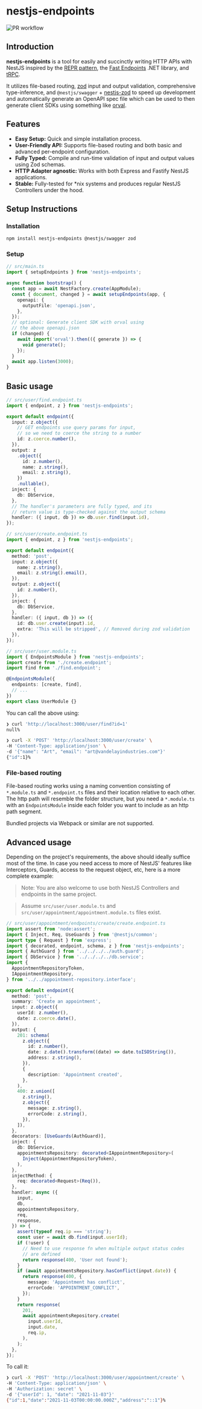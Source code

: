 # nestjs-endpoints

![PR workflow](https://github.com/rhyek/nestjs-endpoints/actions/workflows/pr.yaml/badge.svg)

## Introduction

**nestjs-endpoints** is a tool for easily and succinctly writing HTTP APIs with NestJS inspired by the [REPR pattern](https://www.apitemplatepack.com/docs/introduction/repr-pattern/), the [Fast Endpoints](https://fast-endpoints.com/) .NET library, and [tRPC](https://trpc.io/).

It utilizes file-based routing, [zod](https://zod.dev/) input and output validation, comprehensive type-inference, and `@nestjs/swagger` + [nestjs-zod](https://github.com/BenLorantfy/nestjs-zod) to speed up development and automatically generate an OpenAPI spec file which can be used to then generate client SDKs using something like [orval](https://orval.dev/).

## Features

- **Easy Setup:** Quick and simple installation process.
- **User-Friendly API:** Supports file-based routing and both basic and advanced per-endpoint configuration.
- **Fully Typed:** Compile and run-time validation of input and output values using Zod schemas.
- **HTTP Adapter agnostic:** Works with both Express and Fastify NestJS applications.
- **Stable:** Fully-tested for \*nix systems and produces regular NestJS Controllers under the hood.

## Setup Instructions

### Installation

```bash
npm install nestjs-endpoints @nestjs/swagger zod
```

### Setup

```typescript
// src/main.ts
import { setupEndpoints } from 'nestjs-endpoints';

async function bootstrap() {
  const app = await NestFactory.create(AppModule);
  const { document, changed } = await setupEndpoints(app, {
    openapi: {
      outputFile: 'openapi.json',
    },
  });
  // optional: Generate client SDK with orval using
  // the above openapi.json
  if (changed) {
    await import('orval').then(({ generate }) => {
      void generate();
    });
  }
  await app.listen(3000);
}
```

## Basic usage

```typescript
// src/user/find.endpoint.ts
import { endpoint, z } from 'nestjs-endpoints';

export default endpoint({
  input: z.object({
    // GET endpoints use query params for input,
    // so we need to coerce the string to a number
    id: z.coerce.number(),
  }),
  output: z
    .object({
      id: z.number(),
      name: z.string(),
      email: z.string(),
    })
    .nullable(),
  inject: {
    db: DbService,
  },
  // The handler's parameters are fully typed, and its
  // return value is type-checked against the output schema
  handler: ({ input, db }) => db.user.find(input.id),
});
```

```typescript
// src/user/create.endpoint.ts
import { endpoint, z } from 'nestjs-endpoints';

export default endpoint({
  method: 'post',
  input: z.object({
    name: z.string(),
    email: z.string().email(),
  }),
  output: z.object({
    id: z.number(),
  }),
  inject: {
    db: DbService,
  },
  handler: ({ input, db }) => ({
    id: db.user.create(input).id,
    extra: 'This will be stripped', // Removed during zod validation
  }),
});
```

```typescript
// src/user/user.module.ts
import { EndpointsModule } from 'nestjs-endpoints';
import create from './create.endpoint';
import find from './find.endpoint';

@EndpointsModule({
  endpoints: [create, find],
  // ...
})
export class UserModule {}
```

You can call the above using:

```bash
❯ curl 'http://localhost:3000/user/find?id=1'
null%

❯ curl -X 'POST' 'http://localhost:3000/user/create' \
-H 'Content-Type: application/json' \
-d '{"name": "Art", "email": "art@vandelayindustries.com"}'
{"id":1}%
```

### File-based routing

File-based routing works using a naming convention consisting of `*.module.ts` and `*.endpoint.ts` files and their location relative to each other. The http path will resemble the folder structure, but you need a `*.module.ts` with an `EndpointsModule` inside each folder you want to include as an http path segment.

Bundled projects via Webpack or similar are not supported.

## Advanced usage

Depending on the project's requirements, the above should ideally suffice most of the time. In case you need access to more of NestJS' features like Interceptors, Guards, access to the request object, etc, here is a more complete example:

> Note: You are also welcome to use both NestJS Controllers and endpoints in the same project.

> Assume `src/user/user.module.ts` and `src/user/appointment/appointment.module.ts` files exist.

```typescript
// src/user/appointment/endpoints/create/create.endpoint.ts
import assert from 'node:assert';
import { Inject, Req, UseGuards } from '@nestjs/common';
import type { Request } from 'express';
import { decorated, endpoint, schema, z } from 'nestjs-endpoints';
import { AuthGuard } from '../../../../auth.guard';
import { DbService } from '../../../../db.service';
import {
  AppointmentRepositoryToken,
  IAppointmentRepository,
} from '../../appointment-repository.interface';

export default endpoint({
  method: 'post',
  summary: 'Create an appointment',
  input: z.object({
    userId: z.number(),
    date: z.coerce.date(),
  }),
  output: {
    201: schema(
      z.object({
        id: z.number(),
        date: z.date().transform((date) => date.toISOString()),
        address: z.string(),
      }),
      {
        description: 'Appointment created',
      },
    ),
    400: z.union([
      z.string(),
      z.object({
        message: z.string(),
        errorCode: z.string(),
      }),
    ]),
  },
  decorators: [UseGuards(AuthGuard)],
  inject: {
    db: DbService,
    appointmentsRepository: decorated<IAppointmentRepository>(
      Inject(AppointmentRepositoryToken),
    ),
  },
  injectMethod: {
    req: decorated<Request>(Req()),
  },
  handler: async ({
    input,
    db,
    appointmentsRepository,
    req,
    response,
  }) => {
    assert(typeof req.ip === 'string');
    const user = await db.find(input.userId);
    if (!user) {
      // Need to use response fn when multiple output status codes
      // are defined
      return response(400, 'User not found');
    }
    if (await appointmentsRepository.hasConflict(input.date)) {
      return response(400, {
        message: 'Appointment has conflict',
        errorCode: 'APPOINTMENT_CONFLICT',
      });
    }
    return response(
      201,
      await appointmentsRepository.create(
        input.userId,
        input.date,
        req.ip,
      ),
    );
  },
});
```

To call it:

```bash
❯ curl -X 'POST' 'http://localhost:3000/user/appointment/create' \
-H 'Content-Type: application/json' \
-H 'Authorization: secret' \
-d '{"userId": 1, "date": "2021-11-03"}'
{"id":1,"date":"2021-11-03T00:00:00.000Z","address":"::1"}%
```

